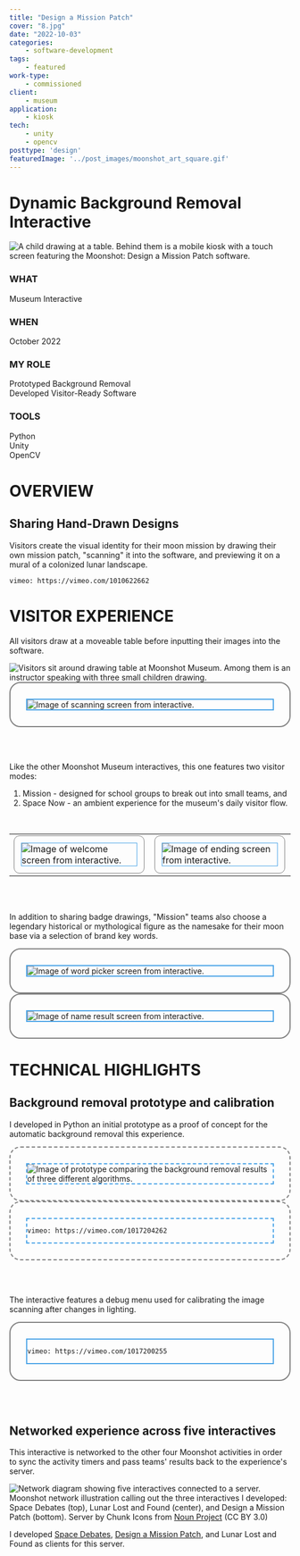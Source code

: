 ```yaml
---
title: "Design a Mission Patch"
cover: "8.jpg"
date: "2022-10-03"
categories:
    - software-development
tags:
    - featured
work-type:
    - commissioned
client:
    - museum
application:
    - kiosk
tech:
    - unity
    - opencv
posttype: 'design'
featuredImage: '../post_images/moonshot_art_square.gif'
---
```


# Dynamic Background Removal Interactive

<cover-img>

<img src="../post_images/moonshot_art/moonshot_art_experience0.jpg"
    alt="A child drawing at a table. Behind them is a mobile kiosk with a touch screen featuring the Moonshot: Design a Mission Patch software."
    title="A visitor using the Design a Mission Patch interactive at the Moonshot Museum."
    >

</cover-img>


<design-meta>

### WHAT

Museum Interactive

### WHEN

October 2022

### MY ROLE

Prototyped Background Removal\
Developed Visitor-Ready Software

### TOOLS

Python\
Unity\
OpenCV

</design-meta>

<grid-container>

# OVERVIEW

## Sharing Hand-Drawn Designs

Visitors create the visual identity for their moon mission by drawing their own mission patch, "scanning" it into the software, and previewing it on a mural of a colonized lunar landscape.

<!-- video here -->
<video-container title="Experience Mockup">

`vimeo: https://vimeo.com/1010622662`

</video-container>

# VISITOR EXPERIENCE

All visitors draw at a moveable table before inputting their images into the software.

<img src="../post_images/moonshot_art/moonshot_art_experience2.jpg" alt="Visitors sit around drawing table at Moonshot Museum. Among them is an instructor speaking with three small children drawing." title="Drawing Area. Photo courtesy of Luci Creative.">

<bespoke-container title="Scanning Screen">
<div style="border: 2px gray solid; border-radius: 20px; padding: 28px"><!-- blue border -->
<div style="border: 2px #4ba4e7 solid"><!-- gray border -->
<img src="../post_images/moonshot_art/moonshot_art_scanning.jpg" alt="Image of scanning screen from interactive."/>
</div><!-- blue border -->
</div><!-- gray border -->
</bespoke-container>

<br><br>

Like the other Moonshot Museum interactives, this one features two visitor modes:

<ol>
<li>Mission   - designed for school groups to break out into small teams, and</li>
<li>Space Now - an ambient experience for the museum's daily visitor flow.</li>
</ol>

<br>

<table style="width: 100%">
<tr>

<td style="width: 40%; padding-right: 10px">

<bespoke-container title="This welcome screen introduces the interactive to small teams in 'Mission' mode.">
<div style="border: 1px gray solid; border-radius: 10px; padding: 12px"><!-- blue border -->
<div style="border: 1px #4ba4e7 solid"><!-- gray border -->
<img src="../post_images/moonshot_art/moonshot_art_welcome.jpg" alt="Image of welcome screen from interactive."/>
</div><!-- blue border -->
</div><!-- gray border -->
</bespoke-container>

</td>

<td style="width: 40%; padding-right: 10px">

<bespoke-container title="This conclusion screen points teams to the next interactive in the Moonshot experience.">
<div style="border: 1px gray solid; border-radius: 10px; padding: 12px"><!-- blue border -->
<div style="border: 1px #4ba4e7 solid"><!-- gray border -->
<img src="../post_images/moonshot_art/moonshot_art_ending.jpg" alt="Image of ending screen from interactive."/>
</div><!-- blue border -->
</div><!-- gray border -->
</bespoke-container>

</td>

</tr>
</table>

<br><br>

In addition to sharing badge drawings, "Mission" teams also choose a legendary historical or mythological figure as the namesake for their moon base via a selection of brand key words.

<bespoke-container title="Word Picker Screen">
<div style="border: 2px gray solid; border-radius: 20px; padding: 28px"><!-- blue border -->
<div style="border: 2px #4ba4e7 solid"><!-- gray border -->
<img src="../post_images/moonshot_art/moonshot_art_word_picker.jpg" alt="Image of word picker screen from interactive."/>
</div><!-- blue border -->
</div><!-- gray border -->
</bespoke-container>

<bespoke-container title="Name Result Screen">
<div style="border: 2px gray solid; border-radius: 20px; padding: 28px"><!-- blue border -->
<div style="border: 2px #4ba4e7 solid"><!-- gray border -->
<img src="../post_images/moonshot_art/moonshot_art_name_result.jpg" alt="Image of name result screen from interactive."/>
</div><!-- blue border -->
</div><!-- gray border -->
</bespoke-container>

# TECHNICAL HIGHLIGHTS

## Background removal prototype and calibration

I developed in Python an initial prototype as a proof of concept for the automatic background removal this experience.

<bespoke-container title="Background removal algorithm comparison">
<div style="border: 2px gray dashed; border-radius: 20px; padding: 28px"><!-- blue border -->
<div style="border: 2px #4ba4e7 dashed"><!-- gray border -->
<img src="../post_images/moonshot_art/moonshot_art_prototype_testing.jpg" alt="Image of prototype comparing the background removal results of three different algorithms."/>
</div><!-- blue border -->
</div><!-- gray border -->
</bespoke-container>

<bespoke-container title="Background removal prototype demo">
<div style="border: 2px gray dashed; border-radius: 20px; padding: 28px"><!-- blue border -->
<div style="border: 2px #4ba4e7 dashed"><!-- gray border -->
<video-container title="Background removal prototype demo.">

`vimeo: https://vimeo.com/1017204262`

</video-container>
</div><!-- blue border -->
</div><!-- gray border -->
</bespoke-container>

<br><br>

The interactive features a debug menu used for calibrating the image scanning after changes in lighting.

<bespoke-container title="Background removal prototype demo">
<div style="border: 2px gray solid; border-radius: 20px; padding: 28px"><!-- blue border -->
<div style="border: 2px #4ba4e7 solid"><!-- gray border -->
<video-container title="Debug Menu for calibrating the interactive's image scanning.">

`vimeo: https://vimeo.com/1017200255`

</video-container>
</div><!-- blue border -->
</div><!-- gray border -->
</bespoke-container>



<br><br>

## Networked experience across five interactives

This interactive is networked to the other four Moonshot activities in order to sync the activity timers and pass teams' results back to the experience's server.


<img src="../post_images/moonshot_art/moonshot_networking_illustration.jpg" alt="Network diagram showing five interactives connected to a server." title=" "/>
<figcaption>
<span>
Moonshot network illustration calling out the three interactives I developed: Space Debates (top), Lunar Lost and Found (center), and Design a Mission Patch (bottom). Server by Chunk Icons from <a href="https://thenounproject.com/browse/icons/term/server/" target="_blank" title="Server Icons">Noun Project</a> (CC BY 3.0)
</span>
<figcaption>

I developed [Space Debates](/posts/moonshot_charter), [Design a Mission Patch](/posts/moonshot_art), and Lunar Lost and Found as clients for this server.


</grid-container>